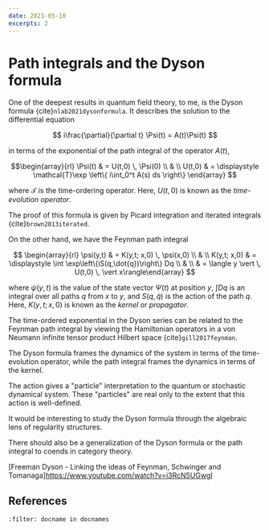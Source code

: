 ```yaml
---
date: 2021-05-10
excerpts: 2
---
```


# Path integrals and the Dyson formula

One of the deepest results in quantum field theory, to me, is the Dyson formula {cite}`nlab2021dysonformula`. It describes the solution to the differential equation

$$ i\frac{\partial}{\partial t} \Psi(t) = A(t)\Psi(t) $$

in terms of the exponential of the path integral of the operator $A(t)$,

$$\begin{array}{rl} \Psi(t) & = U(t,0) \, \Psi(0) \\ & \\
U(t,0) & = \displaystyle \mathcal{T}\exp \left\{ i\int_0^t A(s) ds \right\} \end{array} $$

where $\mathcal{T}$ is the time-ordering operator. Here, $U(t,0)$ is known as the _time-evolution operator_. 

The proof of this formula is given by Picard integration and iterated integrals {cite}`brown2013iterated`.

On the other hand, we have the Feynman path integral

$$ \begin{array}{rl}
\psi(y,t) & = K(y,t; x,0)  \, \psi(x,0) \\ & \\ 
K(y,t; x,0) & = \displaystyle \int \exp\left\{iS(q,\dot{q})\right\} Dq \\ & \\ &  = \langle y \vert \, U(t,0)  \, \vert x\rangle\end{array}
$$

where $\psi(y,t)$ is the value of the state vector $\Psi(t)$ at position $y,$ $\int Dq$ is an integral over all paths $q$ from $x$ to $y$, and $S(q,\dot{q})$ is the action of the path $q.$ Here, $K(y,t;x,0)$ is known as the _kernel_ or _propagator_.

The time-ordered exponential in the Dyson series can be related to the Feynman path integral by viewing the Hamiltonian operators in a von Neumann infinite tensor product Hilbert space {cite}`gill2017feynman`.

The Dyson formula frames the dynamics of the system in terms of the time-evolution operator, while the path integral frames the dynamics in terms of the kernel.

The action gives a "particle" interpretation to the quantum or stochastic dynamical system. These "particles" are real only to the extent that this action is well-defined. 

It would be interesting to study the Dyson formula through the algebraic lens of regularity structures.

There should also be a generalization of the Dyson formula or the path integral to coends in category theory.

[Freeman Dyson - Linking the ideas of Feynman, Schwinger and Tomanaga]<https://www.youtube.com/watch?v=i3RcN5UGwgI>

## References

```{bibliography}
:filter: docname in docnames
```